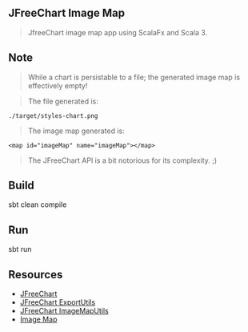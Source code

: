 JFreeChart Image Map
--------------------
>JfreeChart image map app using ScalaFx and Scala 3.

Note
----
>While a chart is persistable to a file; the generated image map is effectively empty!

>The file generated is:
```
./target/styles-chart.png
```

>The image map generated is:
```
<map id="imageMap" name="imageMap"></map>
```
>The JFreeChart API is a bit notorious for its complexity. ;)

Build
-----
sbt clean compile

Run
---
sbt run

Resources
---------
* [JFreeChart](https://www.jfree.org/jfreechart/)
* [JFreeChart ExportUtils](https://javadoc.io/doc/org.jfree/jfreechart/latest/org/jfree/chart/util/ExportUtils.html)
* [JFreeChart ImageMapUtils](https://javadoc.io/doc/org.jfree/jfreechart/latest/org/jfree/chart/imagemap/ImageMapUtils.html)
* [Image Map](https://www.w3schools.com/html/html_images_imagemap.asp)